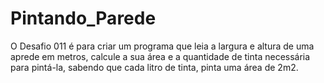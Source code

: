 # Pintando_Parede

O Desafio 011 é para criar um programa que leia a largura e altura de uma aprede em metros, calcule a sua área e a quantidade de tinta necessária para pintá-la, sabendo que cada litro de tinta, pinta uma área de 2m2. 
